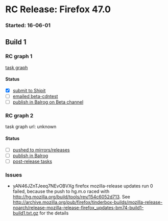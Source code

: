 # RC Release: Firefox 47.0

### Started: 16-06-01

## Build 1

### RC graph 1
[task graph](https://tools.taskcluster.net/task-group-inspector/#4K6uhGF4QO6t44fnhQ8DtA)

#### Status
- [x] [submit to Shipit](https://wiki.mozilla.org/Release:Release_Automation_on_Mercurial:Starting_a_Release#Submit_to_Ship_It)
- [ ] [emailed beta-cdntest](../how-tos/relpro.md#1-email-drivers-re-release-live-on-cdntest-channel)
- [ ] [publish in Balrog on Beta channel](../how-tos/relpro.md#3-publish-in-balrog)

### RC graph 2
task graph url: unknown

#### Status
- [ ] [pushed to mirrors/releases](../how-tos/relpro.md#2-push-to-releases-dir-mirrors)
- [ ] [publish in Balrog](../how-tos/relpro.md#3-publish-in-balrog)
- [ ] [post-release tasks](../how-tos/relpro.md#4-post-release-step)

### Issues
- yAN46JZnTJeeq7NEvOBVXg firefox mozilla-release updates run 0 failed, because the push to hg.m.o raced with http://hg.mozilla.org/build/tools/rev/154c6052d713. See http://archive.mozilla.org/pub/firefox/tinderbox-builds/mozilla-release-noarch/release-mozilla-release-firefox_updates-bm74-build1-build1.txt.gz for the details


